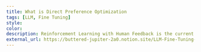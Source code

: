 ```yaml
---
title: What is Direct Preference Optimization
tags: [LLM, Fine Tuning]
style: 
color: 
description: Reinforcement Learning with Human Feedback is the current state-of-the-art technique to fine tune LLMs. However, a recent and a much simpler  improvement on RLHF was published in paper titled 'Direct Preference Optimization-Your Language Model is Secretly a Reward Model'. 
external_url: https://buttered-jupiter-2a0.notion.site/LLM-Fine-Tuning-6bbd7d58e4ab402dbccc077d84b4efc1?pvs=4
---
```

